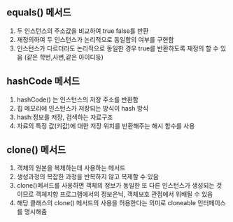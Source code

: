 equals() 메서드
------------
1. 두 인스턴스의 주소값을 비교하여 true false를 반환
2. 재정의하여 두 인스턴스가 논리적으로 동일함의 여부를 구현함
3. 인스턴스가 다르더라도 논리적으로 동일한 경우 true를 반환하도록 재정의 할 수 있음
   (같은 학번,사번,같은 아이디등)   

hashCode 메서드
----------
1. hashCode() 는 인스턴스의 저장 주소를 반환함
2. 힙 메모리에 인스턴스가 저장되는 방식이 hash 방식
3. hash:정보를 저장, 검색하는 자료구조
4. 자료의 특정 값(키값)에 대한 저장 위치를 반환해주는 해시 함수를 사용

clone() 메서드
-----------
1. 객체의 원본을 복제하는데 사용하는 메서드
2. 생성과정의 복잡한 과정을 반복하지 않고 복제할 수 있음
3. clone()메서드를 사용하면 객체의 정보가 동일한 또 다른 인스턴스가 생성되는 것이므로 객체지향 프로그램에서의 정보은닉, 객체보호 관점에서 위배될 수 있음
4. 해당 클래스의 clone() 메서드의 사용을 허용한다는 의미로 cloneable 인터페이스를 명시해줌